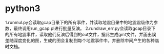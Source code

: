 # python3

1.runmul.py会读取gcap目录下的所有事件，并读取地震目录中的地震震级作为参数，最终调用run_gcap.pl进行批量反演。
2.rundraw_err.py会读取gcap目录下的所有地震事件，读取他们反演后得到的out文件，据此生成gmt文件，并画出误差随深度变化的图，生成的图会复制到每个地震事件中。并删除中间产生的各种临时文档。
